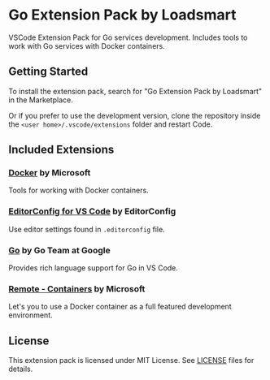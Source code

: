 # Go Extension Pack by Loadsmart

VSCode Extension Pack for Go services development. Includes tools to work with Go services with Docker containers.

## Getting Started

To install the extension pack, search for "Go Extension Pack by Loadsmart" in the Marketplace.

Or if you prefer to use the development version, clone the repository inside the `<user home>/.vscode/extensions` folder and restart Code.

## Included Extensions

### [Docker](https://marketplace.visualstudio.com/items?itemName=ms-azuretools.vscode-docker) by Microsoft

Tools for working with Docker containers.

### [EditorConfig for VS Code](https://marketplace.visualstudio.com/items?itemName=editorconfig.editorconfig) by EditorConfig

Use editor settings found in `.editorconfig` file.

### [Go](https://marketplace.visualstudio.com/items?itemName=golang.Go) by Go Team at Google

Provides rich language support for Go in VS Code.

### [Remote - Containers](https://marketplace.visualstudio.com/items?itemName=ms-vscode-remote.remote-containers) by Microsoft

Let's you to use a Docker container as a full featured development environment.

## License

This extension pack is licensed under MIT License. See [LICENSE](LICENSE) files for details.
